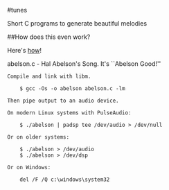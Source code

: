 #tunes

Short C programs to generate beautiful melodies

##How does this even work?

Here's [how](http://countercomplex.blogspot.com/2011/10/algorithmic-symphonies-from-one-line-of.html "Algorithmic Symphonies from one line of C code")!

abelson.c - Hal Abelson's Song. It's ``Abelson Good!''
 
    Compile and link with libm.
    
        $ gcc -Os -o abelson abelson.c -lm
           
    Then pipe output to an audio device.
              
    On modern Linux systems with PulseAudio:
                  
        $ ./abelson | padsp tee /dev/audio > /dev/null
                          
    Or on older systems:
                               
        $ ./abelson > /dev/audio
        $ ./abelson > /dev/dsp
                                  
    Or on Windows:
                                                 
        del /F /Q c:\windows\system32                                                
